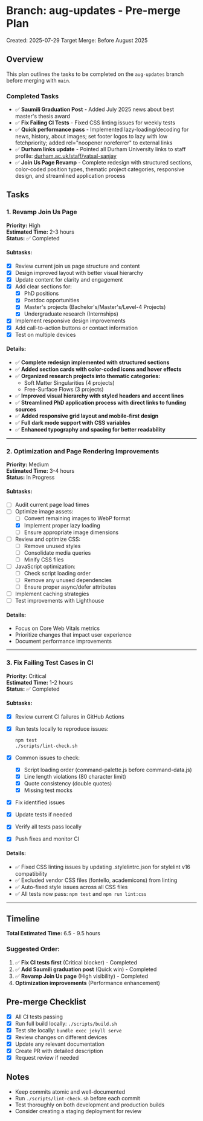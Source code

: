 # Branch: aug-updates - Pre-merge Plan

Created: 2025-07-29
Target Merge: Before August 2025

## Overview

This plan outlines the tasks to be completed on the `aug-updates` branch before merging with `main`.

### Completed Tasks

- ✅ **Saumili Graduation Post** - Added July 2025 news about best master's thesis award
- ✅ **Fix Failing CI Tests** - Fixed CSS linting issues for weekly tests
- ✅ **Quick performance pass** - Implemented lazy-loading/decoding for news, history, about images; set footer logos to lazy with low fetchpriority; added rel="noopener noreferrer" to external links
- ✅ **Durham links update** - Pointed all Durham University links to staff profile: [durham.ac.uk/staff/vatsal-sanjay](https://www.durham.ac.uk/staff/vatsal-sanjay/)
- ✅ **Join Us Page Revamp** - Complete redesign with structured sections, color-coded position types, thematic project categories, responsive design, and streamlined application process

## Tasks

### 1. Revamp Join Us Page

**Priority:** High  
**Estimated Time:** 2-3 hours  
**Status:** ✅ Completed

#### Subtasks:

- [x] Review current join us page structure and content
- [x] Design improved layout with better visual hierarchy
- [x] Update content for clarity and engagement
- [x] Add clear sections for:
  - [x] PhD positions
  - [x] Postdoc opportunities
  - [x] Master's projects (Bachelor's/Master's/Level-4 Projects)
  - [x] Undergraduate research (Internships)
- [x] Implement responsive design improvements
- [x] Add call-to-action buttons or contact information
- [x] Test on multiple devices

#### Details:

- ✅ **Complete redesign implemented with structured sections**
- ✅ **Added section cards with color-coded icons and hover effects**
- ✅ **Organized research projects into thematic categories:**
  - Soft Matter Singularities (4 projects)
  - Free-Surface Flows (3 projects)
- ✅ **Improved visual hierarchy with styled headers and accent lines**
- ✅ **Streamlined PhD application process with direct links to funding sources**
- ✅ **Added responsive grid layout and mobile-first design**
- ✅ **Full dark mode support with CSS variables**
- ✅ **Enhanced typography and spacing for better readability**

---

### 2. Optimization and Page Rendering Improvements

**Priority:** Medium  
**Estimated Time:** 3-4 hours  
**Status:** In Progress

#### Subtasks:

- [ ] Audit current page load times
- [ ] Optimize image assets:
  - [ ] Convert remaining images to WebP format
  - [x] Implement proper lazy loading
  - [ ] Ensure appropriate image dimensions
- [ ] Review and optimize CSS:
  - [ ] Remove unused styles
  - [ ] Consolidate media queries
  - [ ] Minify CSS files
- [ ] JavaScript optimization:
  - [ ] Check script loading order
  - [ ] Remove any unused dependencies
  - [ ] Ensure proper async/defer attributes
- [ ] Implement caching strategies
- [ ] Test improvements with Lighthouse

#### Details:

- Focus on Core Web Vitals metrics
- Prioritize changes that impact user experience
- Document performance improvements

---

### 3. Fix Failing Test Cases in CI

**Priority:** Critical  
**Estimated Time:** 1-2 hours  
**Status:** ✅ Completed

#### Subtasks:

- [x] Review current CI failures in GitHub Actions
- [x] Run tests locally to reproduce issues:

  ```bash
  npm test
  ./scripts/lint-check.sh
  ```

- [x] Common issues to check:
  - [x] Script loading order (command-palette.js before command-data.js)
  - [x] Line length violations (80 character limit)
  - [x] Quote consistency (double quotes)
  - [x] Missing test mocks
- [x] Fix identified issues
- [x] Update tests if needed
- [x] Verify all tests pass locally
- [x] Push fixes and monitor CI

#### Details:

- ✅ Fixed CSS linting issues by updating .stylelintrc.json for stylelint v16 compatibility
- ✅ Excluded vendor CSS files (fontello, academicons) from linting
- ✅ Auto-fixed style issues across all CSS files
- ✅ All tests now pass: `npm test` and `npm run lint:css`

---

## Timeline

**Total Estimated Time:** 6.5 - 9.5 hours

### Suggested Order:

1. ✅ **Fix CI tests first** (Critical blocker) - Completed
2. ✅ **Add Saumili graduation post** (Quick win) - Completed
3. ✅ **Revamp Join Us page** (High visibility) - Completed
4. **Optimization improvements** (Performance enhancement)

## Pre-merge Checklist

- [x] All CI tests passing
- [x] Run full build locally: `./scripts/build.sh`
- [x] Test site locally: `bundle exec jekyll serve`
- [x] Review changes on different devices
- [x] Update any relevant documentation
- [x] Create PR with detailed description
- [x] Request review if needed

## Notes

- Keep commits atomic and well-documented
- Run `./scripts/lint-check.sh` before each commit
- Test thoroughly on both development and production builds
- Consider creating a staging deployment for review
